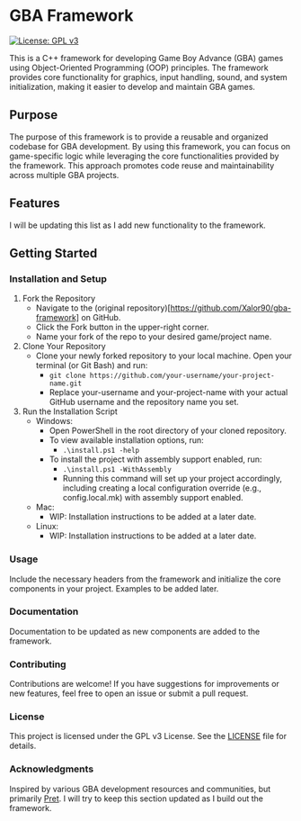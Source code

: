 # GBA Framework

[![License: GPL v3](https://img.shields.io/badge/License-GPLv3-blue.svg)](https://www.gnu.org/licenses/gpl-3.0)

This is a C++ framework for developing Game Boy Advance (GBA) games using Object-Oriented Programming (OOP) principles. The framework provides core functionality for graphics, input handling, sound, and system initialization, making it easier to develop and maintain GBA games.

## Purpose

The purpose of this framework is to provide a reusable and organized codebase for GBA development. By using this framework, you can focus on game-specific logic while leveraging the core functionalities provided by the framework. This approach promotes code reuse and maintainability across multiple GBA projects.

## Features

I will be updating this list as I add new functionality to the framework.

## Getting Started

### Installation and Setup

1. Fork the Repository
   - Navigate to the (original repository)[https://github.com/Xalor90/gba-framework] on GitHub.
   - Click the Fork button in the upper-right corner.
   - Name your fork of the repo to your desired game/project name.
2. Clone Your Repository
   - Clone your newly forked repository to your local machine. Open your terminal (or Git Bash) and run:
      - `git clone https://github.com/your-username/your-project-name.git`
      - Replace your-username and your-project-name with your actual GitHub username and the repository name you set.
3. Run the Installation Script
   - Windows:
      - Open PowerShell in the root directory of your cloned repository.
      - To view available installation options, run:
         - `.\install.ps1 -help`
      - To install the project with assembly support enabled, run:
         - `.\install.ps1 -WithAssembly`
         - Running this command will set up your project accordingly, including creating a local configuration override (e.g., config.local.mk) with assembly support enabled.
   - Mac:
      - WIP: Installation instructions to be added at a later date.
   - Linux:
      - WIP: Installation instructions to be added at a later date.

### Usage

Include the necessary headers from the framework and initialize the core components in your project. Examples to be added later.

### Documentation

Documentation to be updated as new components are added to the framework.

### Contributing

Contributions are welcome! If you have suggestions for improvements or new features, feel free to open an issue or submit a pull request.

### License

This project is licensed under the GPL v3 License. See the [LICENSE](LICENSE) file for details.

### Acknowledgments

Inspired by various GBA development resources and communities, but primarily [Pret](https://github.com/pret). I will try to keep this section updated as I build out the framework.